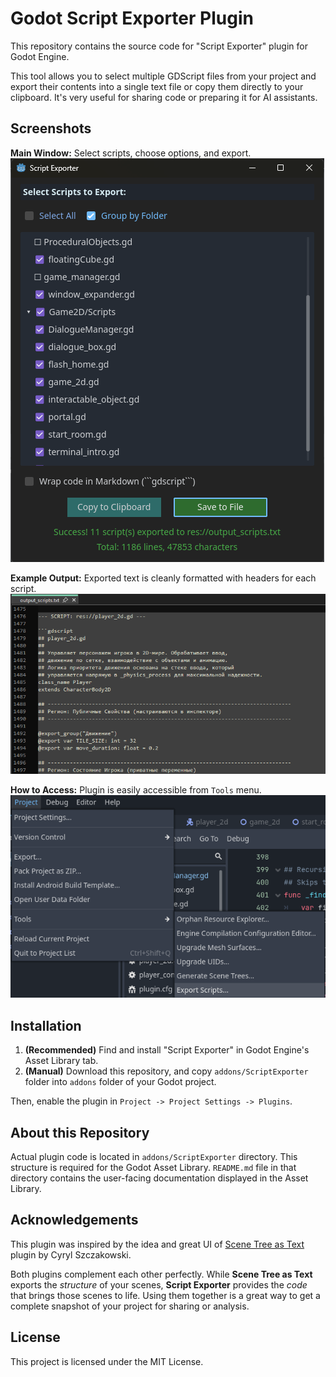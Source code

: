 # Godot Script Exporter Plugin
This repository contains the source code for "Script Exporter" plugin for Godot Engine.

This tool allows you to select multiple GDScript files from your project and export their contents into a single text file or copy them directly to your clipboard. It's very useful for sharing code or preparing it for AI assistants.

## Screenshots

**Main Window:** Select scripts, choose options, and export.
![Script Exporter Window](visuals/1.png)

**Example Output:** Exported text is cleanly formatted with headers for each script.
![Example of exported text file](visuals/2.png)

**How to Access:** Plugin is easily accessible from `Tools` menu.
![Accessing the plugin via the Tools menu](visuals/3.png)


## Installation

1.  **(Recommended)** Find and install "Script Exporter" in Godot Engine's Asset Library tab.
2.  **(Manual)** Download this repository, and copy `addons/ScriptExporter` folder into `addons` folder of your Godot project.

Then, enable the plugin in `Project -> Project Settings -> Plugins`.

## About this Repository

Actual plugin code is located in `addons/ScriptExporter` directory. This structure is required for the Godot Asset Library. `README.md` file in that directory contains the user-facing documentation displayed in the Asset Library.

## Acknowledgements

This plugin was inspired by the idea and great UI of [Scene Tree as Text](https://github.com/CyrylSz/scene-tree-as-text) plugin by Cyryl Szczakowski.

Both plugins complement each other perfectly. While **Scene Tree as Text** exports the *structure* of your scenes, **Script Exporter** provides the *code* that brings those scenes to life. Using them together is a great way to get a complete snapshot of your project for sharing or analysis.

## License
This project is licensed under the MIT License.